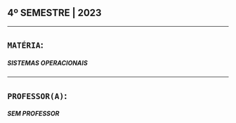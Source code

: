 ## 4º SEMESTRE | 2023
***

## `MATÉRIA`:
##### SISTEMAS OPERACIONAIS

***

## `PROFESSOR(A)`:
##### SEM PROFESSOR
